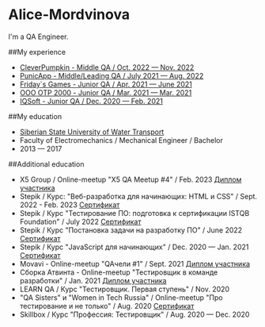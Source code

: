# Alice-Mordvinova
I'm a QA Engineer.

##My experience
- [CleverPumpkin - Middle QA / Oct. 2022 — Nov. 2022](https://career.habr.com/companies/cleverpumpkin)
- [PunicApp - Middle/Leading QA / July 2021 — Aug. 2022](https://career.habr.com/companies/punicapp)
- [Friday`s Games - Junior QA / Apr. 2021 — June 2021](https://career.habr.com/companies/fridaysgames)
- [ООО ОТР 2000 - Junior QA / Mar. 2021 — Mar. 2021](https://career.habr.com/companies/otr)
- [IQSoft - Junior QA / Dec. 2020 — Feb. 2021](https://career.habr.com/companies/iqsoft)

##My education
- [Siberian State University of Water Transport](https://career.habr.com/universities/6356)
- Faculty of Electromechanics / Mechanical Engineer / Bachelor
- 2013 — 2017

##Additional education
- X5 Group / Online-meetup "X5 QA Meetup #4" / Feb. 2023 [Диплом участника](https://hsto.org/getpro/moikrug/uploads/additional_education/000/108/754/diploma/f0c12d907de47538036d2208ea38ddeb.png)
- Stepik / Курс: "Веб-разработка для начинающих: HTML и CSS" / Sept. 2022 - Feb. 2023 [Сертификат]()
- Stepik / Курс "Тестирование ПО: подготовка к сертификации ISTQB Foundation" / July 2022 [Сертификат]()
- Stepik / Курс "Постановка задачи на разработку ПО" / June 2022 [Сертификат]()
- Stepik / Курс "JavaScript для начинающих" / Dec. 2020 — Jan. 2021 [Сертификат]()
- Movavi - Online-meetup "QAчели #1" / Sept. 2021 [Диплом участника]()
- Сборка Атвинта - Online-meetup "Тестировщик в команде разработки" / Jan. 2021 [Диплом участника]()
- LEARN QA / Курс "Тестировщик. Первая ступень" / Nov. 2020
- "QA Sisters" и "Women in Tech Russia" / Online-meetup "Про тестирование и не только" / Aug. 2020 [Сертификат]()
- Skillbox / Курс "Профессия: Тестировщик" / Aug. 2020 — Dec. 2020
